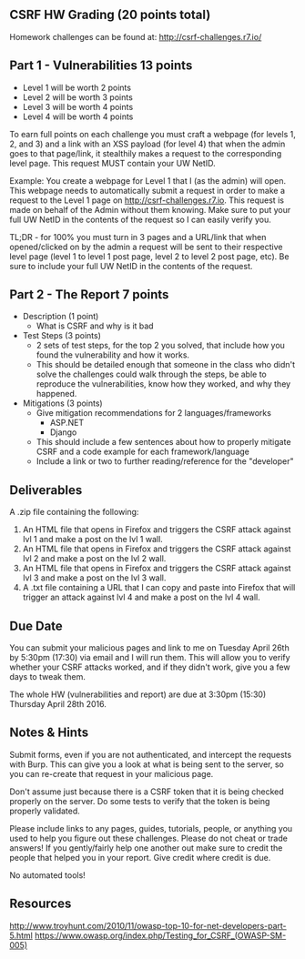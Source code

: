 ## CSRF HW Grading (20 points total)
Homework challenges can be found at: http://csrf-challenges.r7.io/

## Part 1 - Vulnerabilities 13 points
- Level 1 will be worth 2 points
- Level 2 will be worth 3 points 
- Level 3 will be worth 4 points
- Level 4 will be worth 4 points

To earn full points on each challenge you must craft a webpage (for levels 1, 2, and 3) and a link with an XSS payload (for level 4) that when the admin goes to that page/link, it stealthily makes a request to the corresponding level page. This request MUST contain your UW NetID.

Example: You create a webpage for Level 1 that I (as the admin) will open. This webpage needs to automatically submit a request in order to make a request to the Level 1  page on http://csrf-challenges.r7.io. This request is made on behalf of the Admin without them knowing. Make sure to put your full UW NetID in the contents of the request so I can easily verify you.

TL;DR - for 100% you must turn in 3 pages and a URL/link that when opened/clicked on by the admin a request will be sent to their respective level page (level 1 to level 1 post page, level 2 to level 2 post page, etc). Be sure to include your full UW NetID in the contents of the request.

## Part 2 - The Report 7 points
- Description (1 point)
	- What is CSRF and why is it bad
- Test Steps (3 points)
	- 2 sets of test steps, for the top 2 you solved, that include how you found the vulnerability and how it works.
	- This should be detailed enough that someone in the class who didn't solve the challenges could walk through the steps, be able to reproduce the vulnerabilities, know how they worked, and why they happened.
- Mitigations (3 points)
	- Give mitigation recommendations for 2 languages/frameworks
		- ASP.NET
		- Django
	- This should include a few sentences about how to properly mitigate CSRF and a code example for each framework/language
	- Include a link or two to further reading/reference for the "developer"

## Deliverables
A .zip file containing the following:

1. An HTML file that opens in Firefox and triggers the CSRF attack against lvl 1 and make a post on the lvl 1 wall.
2. An HTML file that opens in Firefox and triggers the CSRF attack against lvl 2 and make a post on the lvl 2 wall.
3. An HTML file that opens in Firefox and triggers the CSRF attack against lvl 3 and make a post on the lvl 3 wall.
4. A .txt file containing a URL that I can copy and paste into Firefox that will trigger an attack against lvl 4 and make a post on the lvl 4 wall.

## Due Date
You can submit your malicious pages and link to me on Tuesday April 26th by 5:30pm (17:30) via email and I will run them. This will allow you to verify whether your CSRF attacks worked, and if they didn't work, give you a few days to tweak them.

The whole HW (vulnerabilities and report) are due at 3:30pm (15:30) Thursday April 28th 2016.

## Notes & Hints
Submit forms, even if you are not authenticated, and intercept the requests with Burp. This can give you a look at what is being sent to the server, so you can re-create that request in your malicious page.

Don't assume just because there is a CSRF token that it is being checked properly on the server. Do some tests to verify that the token is being properly validated.

Please include links to any pages, guides, tutorials, people, or anything you used to help you figure out these challenges. Please do not cheat or trade answers! If you gently/fairly help one another out make sure to credit the people that helped you in your report. Give credit where credit is due.

No automated tools!

## Resources
http://www.troyhunt.com/2010/11/owasp-top-10-for-net-developers-part-5.html
https://www.owasp.org/index.php/Testing_for_CSRF_(OWASP-SM-005)
